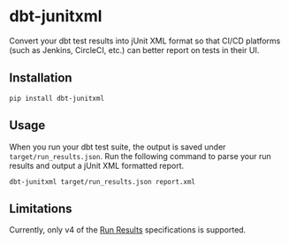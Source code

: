 # dbt-junitxml

Convert your dbt test results into jUnit XML format so that CI/CD platforms (such as Jenkins, CircleCI, etc.)
can better report on tests in their UI.

## Installation

```shell
pip install dbt-junitxml
```


## Usage

When you run your dbt test suite, the output is saved under `target/run_results.json`. Run the following command
to parse your run results and output a jUnit XML formatted report.

```shell
dbt-junitxml target/run_results.json report.xml
```

## Limitations

Currently, only v4 of the [Run Results](https://docs.getdbt.com/reference/artifacts/run-results-json) specifications is supported.
